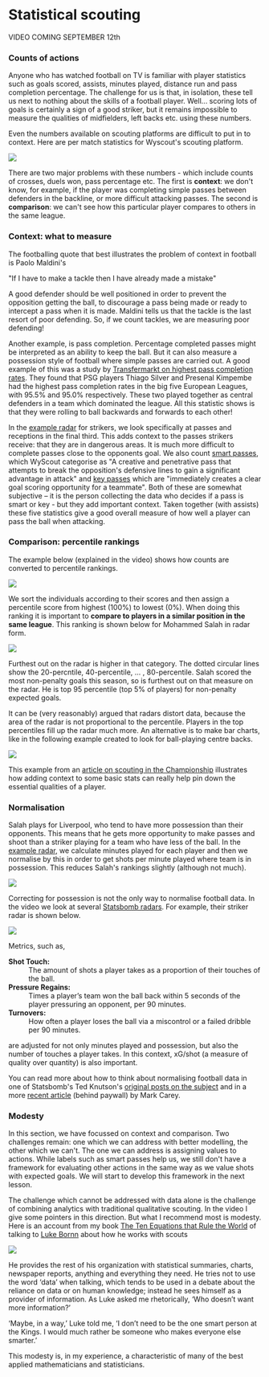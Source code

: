 Statistical scouting
====================

VIDEO COMING SEPTEMBER 12th

### Counts of actions

Anyone who has watched football on TV is familiar with player 
statistics such as goals scored, assists, minutes played, distance run and pass completion percentage.
The challenge for us is that, in isolation, these tell us next to nothing about the skills of
a football player. Well...  scoring lots of goals is certainly a sign of a good striker, but it remains 
impossible to measure the qualities of midfielders, left backs etc. using these numbers. 

Even the numbers available on scouting platforms are difficult to put in to context. Here are per match statistics for 
Wyscout's scouting platform. 


![](../images/lesson3/BasicStats.png)

There are two major problems with these numbers - which include counts of crosses, duels won, pass percentage etc. 
The first is **context**: we don't know, for example, if the player was completing simple passes between defenders in the backline, or 
more difficult attacking passes. The second is **comparison**: we can't see how this particular player compares to
others in the same league. 

### Context: what to measure

The footballing quote that best illustrates the problem of context in football 
is Paolo Maldini's

"If I have to make a tackle then I have already made a mistake"

A good defender should be well positioned in order to prevent the opposition
getting the ball, to discourage a pass being made or ready to intercept a pass 
when it is made. Maldini tells us that the tackle is the last resort of poor defending. So,
if we count tackles, we are measuring poor defending! 

Another example, is pass completion. Percentage completed passes might be 
interpreted as an ability to keep the ball. But it can also measure a possession style
of football where simple passes are carried out. A good example of this was a study 
by [Transfermarkt on highest pass completion rates](https://www.transfermarkt.com/pass-completion-rates-psg-dominate-top-20-otamendi-best-in-premier-league-with-92-4-/view/news/358096).
They found that PSG players Thiago Silver and Presenal Kimpembe had the highest pass completion
rates in the big five European Leagues, with 95.5% and 95.0% respectively. These
two played together as central defenders in a team which dominated the league. All this statistic
shows is that they were rolling to ball backwards and forwards to each other!

In the [example radar](../gallery/lesson3/plot_RadarPlot) for strikers, we
look specifically at passes and receptions in the final third. This adds context
to the passes strikers receive: that they are in dangerous areas. 
It is much more difficult to complete passes close to the opponents goal. 
We also count [smart passes](https://dataglossary.wyscout.com/smart_pass/),
which WyScout categorise as "A creative and 
penetrative pass that attempts to break the opposition's 
defensive lines to gain a significant advantage in attack" and
[key passes](https://dataglossary.wyscout.com/key_pass/) which are 
"immediately creates a clear goal scoring opportunity for a teammate". Both 
of these are somewhat subjective – it is the person collecting the data 
who decides if a pass is smart or key - but they add important context. 
Taken together (with assists) these five statistics give a good overall 
measure of how well a player can pass the ball when attacking.


### Comparison: percentile rankings

The example below (explained in the video) shows how counts are 
converted to percentile rankings. 

![](../images/lesson3/Sorted.png)

We sort the individuals according to their scores and then assign a percentile score
from highest (100%) to lowest (0%). When doing this ranking it is 
important to **compare to players in a similar position in the same league**.
This ranking is shown below for Mohammed Salah in radar form.


![](../images/lesson3/SalahRadar.png)

Furthest out on the radar is higher in that category. The dotted circular 
lines show the 20-percntile, 40-percentile, ... , 80-percentile. Salah 
scored the most non-penalty goals this season, so is furthest out on 
that measure on the radar. He is top 95 percentile (top 5% of players) 
for non-penalty expected goals.

It can be (very reasonably) argued that radars distort data, because the area of
the radar is not proportional to the percentile. Players in the top percentiles
fill up the radar much more. An alternative is to make bar charts, like in the 
following example created to look for ball-playing centre backs.

![](../images/lesson3/BallPlayingCB.png)


This example from an [article on scouting in the Championship](https://medium.com/ram-blings/profiling-ball-playing-centre-backs-in-the-championship-113d4d085420)
illustrates how adding context to some basic stats can really help pin down
the essential qualities of a player.

### Normalisation

Salah plays for Liverpool, who tend to have more possession than their opponents.
This means that he gets more opportunity to make passes and shoot than a
striker playing for a team who have less of the ball. In the [example radar](../gallery/lesson3/plot_RadarPlot),
we calculate minutes played for each player and then we normalise 
by this in order to get shots per minute played where team is in possession.
This reduces Salah's rankings slightly (although not much).

![](../images/lesson3/SalahRadarNorm.png)

Correcting for possession is not the only way to normalise football data. 
In the video we look at several [Statsbomb radars](https://statsbomb.com/2018/08/new-data-new-statsbomb-radars/
). For example, their striker 
radar is shown below.

![](../images/lesson3/SBStrikers.png)

Metrics, such as,
<dl>
  <dt><strong>Shot Touch:</strong></dt>
  <dd>The amount of shots a player takes as a proportion of their touches of the ball.</dd>
  <dt><strong>Pressure Regains:</strong></dt>
  <dd>Times a player’s team won the ball back within 5 seconds of the player pressuring an opponent, per 90 minutes.
</dd>
  <dt><strong>Turnovers:</strong></dt>
  <dd>How often a player loses the ball via a 
miscontrol or a failed dribble per 90 minutes.
</dd>
</dl>
are adjusted for not only minutes played and possession, but also the number of touches 
a player takes. In this context, xG/shot (a measure of quality over quantity) is also
important.

You can read more about how to think about normalising football data in one of 
Statsbomb's Ted Knutson's [original posts on the subject](https://statsbomb.com/articles/soccer/introducing-possession-adjusted-player-stats/) and
in a more [recent article](https://theathletic.com/3521723/2022/08/30/touches-football-data-analysis/?source=user_shared_article)
(behind paywall) by Mark Carey.

### Modesty

In this section, we have focussed on context and comparison. Two challenges 
remain: one which we can address with better modelling, the other which we can't.
The one we can address is assigning values to actions. While labels such as smart
passes help us, we still don't have a framework for evaluating other actions in the same
way as we value shots with expected goals. We will start to develop this framework
in the next lesson. 

The challenge which cannot be addressed with data alone is the 
challenge of combining analytics with traditional qualitative scouting.
In the video I give some pointers in this direction. But what I recommend 
most is modesty. Here is an account from my book 
[The Ten Equations that Rule the World](https://www.amazon.com/Ten-Equations-That-Rule-World/dp/1250246962/ref=tmm_hrd_swatch_0?_encoding=UTF8&qid=1647330807&sr=8-1#customerReviews)
of talking to [Luke Bornn](http://www.lukebornn.com) about how he works with scouts

![](../images/lesson3/Luke.png)

He provides the rest of his organization with statistical summaries, 
charts, newspaper reports, anything and everything they need. 
He tries not to use the word ‘data’ when talking, which tends to be used
in a debate about the reliance on data or on human knowledge; 
instead he sees himself as a provider of information. 
As Luke asked me rhetorically, ‘Who doesn’t want more information?’

‘Maybe, in a way,’ Luke told me, 
‘I don’t need to be the one smart person at the Kings. 
I would much rather be someone who makes everyone else smarter.’

This modesty is, in my experience, a characteristic of 
many of the best applied mathematicians and statisticians.
